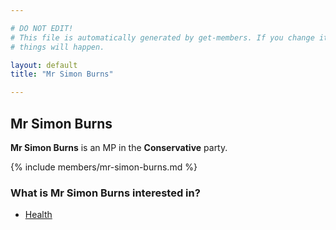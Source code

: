 ```yaml
---

# DO NOT EDIT!
# This file is automatically generated by get-members. If you change it, bad
# things will happen.

layout: default
title: "Mr Simon Burns"

---
```


## Mr Simon Burns

**Mr Simon Burns** is an MP in the **Conservative** party.

{% include members/mr-simon-burns.md %}

### What is Mr Simon Burns interested in?


* [Health](/interests/health.html)
